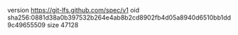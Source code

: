 version https://git-lfs.github.com/spec/v1
oid sha256:0881d38a0b397532b264e4ab8b2cd8902fb4d05a8940d6510bb1dd9c49655509
size 47128
